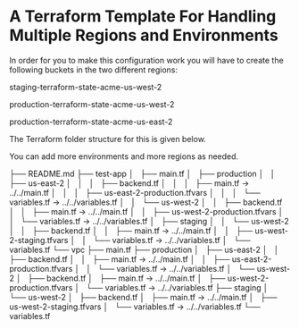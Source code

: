 # A Terraform Template For Handling Multiple Regions and Environments

In order for you to make this configuration work you will have to create the following buckets in the two different regions:

staging-terraform-state-acme-us-west-2

production-terraform-state-acme-us-west-2

production-terraform-state-acme-us-east-2

The Terraform folder structure for this is given below.

You can add more environments and more regions as needed.


├── README.md
├── test-app
│   ├── main.tf
│   ├── production
│   │   ├── us-east-2
│   │   │   ├── backend.tf
│   │   │   ├── main.tf -> ../../main.tf
│   │   │   ├── us-east-2-production.tfvars
│   │   │   └── variables.tf -> ../../variables.tf
│   │   └── us-west-2
│   │       ├── backend.tf
│   │       ├── main.tf -> ../../main.tf
│   │       ├── us-west-2-production.tfvars
│   │       └── variables.tf -> ../../variables.tf
│   ├── staging
│   │   └── us-west-2
│   │       ├── backend.tf
│   │       ├── main.tf -> ../../main.tf
│   │       ├── us-west-2-staging.tfvars
│   │       └── variables.tf -> ../../variables.tf
│   └── variables.tf
└── vpc
    ├── main.tf
    ├── production
    │   ├── us-east-2
    │   │   ├── backend.tf
    │   │   ├── main.tf -> ../../main.tf
    │   │   ├── us-east-2-production.tfvars
    │   │   └── variables.tf -> ../../variables.tf
    │   └── us-west-2
    │       ├── backend.tf
    │       ├── main.tf -> ../../main.tf
    │       ├── us-west-2-production.tfvars
    │       └── variables.tf -> ../../variables.tf
    ├── staging
    │   └── us-west-2
    │       ├── backend.tf
    │       ├── main.tf -> ../../main.tf
    │       ├── us-west-2-staging.tfvars
    │       └── variables.tf -> ../../variables.tf
    └── variables.tf